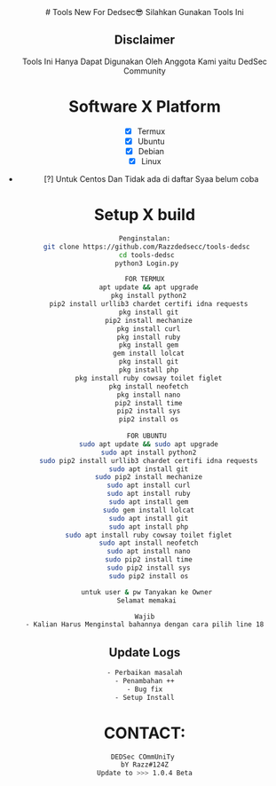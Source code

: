 <div align=center>
# Tools New For Dedsec😎
Silahkan Gunakan Tools Ini

## Disclaimer
Tools Ini Hanya Dapat Digunakan Oleh Anggota Kami
yaitu DedSec Community

# Software X Platform
- [x] Termux
- [x] Ubuntu
- [x] Debian
- [x] Linux
- [?] Untuk Centos Dan Tidak ada di daftar Syaa belum coba

# Setup X build
```sh
Penginstalan:
 git clone https://github.com/Razzdedsecc/tools-dedsc
 cd tools-dedsc
 python3 Login.py

FOR TERMUX
  apt update && apt upgrade
  pkg install python2
  pip2 install urllib3 chardet certifi idna requests
  pkg install git
  pip2 install mechanize
  pkg install curl
  pkg install ruby
  pkg install gem
  gem install lolcat
  pkg install git
  pkg install php
  pkg install ruby cowsay toilet figlet
  pkg install neofetch
  pkg install nano
  pip2 install time
  pip2 install sys
  pip2 install os
  
 FOR UBUNTU
  sudo apt update && sudo apt upgrade
  sudo apt install python2
  sudo pip2 install urllib3 chardet certifi idna requests
  sudo apt install git
  sudo pip2 install mechanize
  sudo apt install curl
  sudo apt install ruby
  sudo apt install gem
  sudo gem install lolcat
  sudo apt install git
  sudo apt install php
  sudo apt install ruby cowsay toilet figlet
  sudo apt install neofetch
  sudo apt install nano
  sudo pip2 install time
  sudo pip2 install sys
  sudo pip2 install os

 untuk user & pw Tanyakan ke Owner
 Selamat memakai

Wajib
- Kalian Harus Menginstal bahannya dengan cara pilih line 18
```
## Update Logs
```sh
- Perbaikan masalah
- Penambahan ++
- Bug fix
- Setup Install
```

# CONTACT:
```sh
DEDSec COmmUniTy 
bY Razz#124Z
Update to >>> 1.0.4 Beta
```
